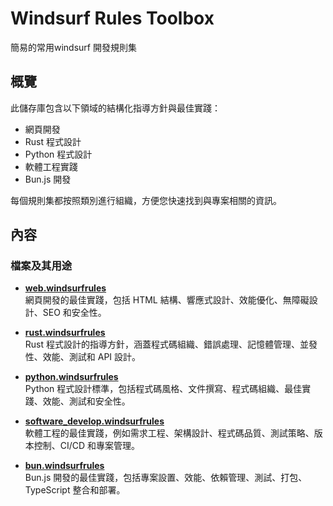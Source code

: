 # Windsurf Rules Toolbox

簡易的常用windsurf 開發規則集

## 概覽

此儲存庫包含以下領域的結構化指導方針與最佳實踐：

- 網頁開發
- Rust 程式設計
- Python 程式設計
- 軟體工程實踐
- Bun.js 開發

每個規則集都按照類別進行組織，方便您快速找到與專案相關的資訊。

## 內容

### 檔案及其用途

- **[web.windsurfrules](web.windsurfrules)**  
  網頁開發的最佳實踐，包括 HTML 結構、響應式設計、效能優化、無障礙設計、SEO 和安全性。

- **[rust.windsurfrules](rust.windsurfrules)**  
  Rust 程式設計的指導方針，涵蓋程式碼組織、錯誤處理、記憶體管理、並發性、效能、測試和 API 設計。

- **[python.windsurfrules](python.windsurfrules)**  
  Python 程式設計標準，包括程式碼風格、文件撰寫、程式碼組織、最佳實踐、效能、測試和安全性。

- **[software_develop.windsurfrules](software_develop.windsurfrules)**  
  軟體工程的最佳實踐，例如需求工程、架構設計、程式碼品質、測試策略、版本控制、CI/CD 和專案管理。

- **[bun.windsurfrules](bun.windsurfrules)**  
  Bun.js 開發的最佳實踐，包括專案設置、效能、依賴管理、測試、打包、TypeScript 整合和部署。